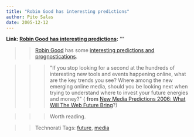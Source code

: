 ```yaml
---
title: "Robin Good has interesting predictions"
author: Pito Salas
date: 2005-12-12
---
```


**Link: [Robin Good has interesting predictions](None):** ""


>>

>> [Robin Good](<http://www.masternewmedia.org/index.html>) has some
[interesting predictions and
prognostications](<http://www.masternewmedia.org/predictions/predictions_2006/new_media_predictions_2006_from_Robin_Good_20051212.htm>).

>>

>>> "If you stop looking for a second at the hundreds of interesting new tools
and events happening online, what are the key trends you see? Where among the
new emerging online media, should you be looking next when trying to
understand where to invest your future energies and money?" ( **from** [New
Media Predictions 2006: What Will The Web Future
Bring](<http://www.masternewmedia.org/predictions/predictions_2006/new_media_predictions_2006_from_Robin_Good_20051212.htm>)?)

>>

>>> Worth reading.

>>

>> Technorati Tags: [future](<http://www.technorati.com/tag/future>),
[media](<http://www.technorati.com/tag/media>)


